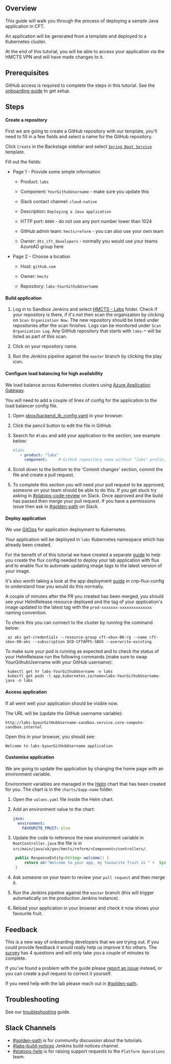 ## Overview

This guide will walk you through the process of deploying a sample Java application in CFT.

An application will be generated from a template and deployed to a Kubernetes cluster.

At the end of this tutorial, you will be able to access your application via the HMCTS VPN and will have made changes to it.

## Prerequisites

GitHub access is required to complete the steps in this tutorial. See the [onboarding guide](https://hmcts.github.io/onboarding/team/github.html#github) to get setup.


## Steps

#### Create a repository

First we are going to create a GitHub repository with our template, you'll need to fill in a few fields and select a name for the GitHub repository.

Click `Create` in the Backstage sidebar and select [`Spring Boot Service`](https://backstage.platform.hmcts.net/create) template. 

   Fill out the fields:
   
   
- Page 1 - Provide some simple information
   - Product:                       `labs`
      
   - Component:                     `YourGithubUsername` - make sure you update this

   - Slack contact channel:         `cloud-native`
      
   - Description:                   `Deploying a Java application`

   - HTTP port:                     `8080` - do not use any port number lower than 1024

   - GitHub admin team:             `hmcts/reform` - you can also use your own team

   - Owner:                         `dts_cft_developers` - normally you would use your teams AzureAD group here
    
- Page 2 - Choose a location
   - Host:                          `github.com`
   
   - Owner:                         `hmcts`
   
   - Repository:                    `labs-YourGithubUsername`
 

#### Build application

1. Log in to Sandbox Jenkins and select [HMCTS - Labs](https://sandbox-build.platform.hmcts.net/job/HMCTS_Sandbox_LABS/) folder. Check if your repository is there, if it's not then scan the organization by clicking on `Scan Organization Now`.
The new repository should be listed under repositories after the scan finishes.
Logs can be monitored under `Scan Organization Log`.
Any GitHub repository that starts with `labs-*` will be listed as part of this scan.

1. Click on your repository name.

1. Run the Jenkins pipeline against the `master` branch by clicking the play icon.

#### Configure load balancing for high availability

We load balance across Kubernetes clusters using [Azure Application Gateway](https://docs.microsoft.com/en-us/azure/application-gateway/overview). 

You will need to add a couple of lines of config for the application to the load balancer config file.

1. Open [sbox/backend_lb_config.yaml](https://github.com/hmcts/azure-platform-terraform/blob/master/environments/sbox/backend_lb_config.yaml) in your browser.
1. Click the pencil button to edit the file in GitHub
1. Search for `#labs` and add your application to the section, see example below:

   ```yaml
   #labs
      - product: "labs"
        component:     # GitHub repository name without "labs" prefix, e.g. `YourGithubUsername`
   ```

1. Scroll down to the bottom to the 'Commit changes' section, commit the file and create a pull request.


1. To complete this section you will need your pull request to be approved, someone on your team should be able to do this.
If you get stuck try asking in [#platops-code-review](https://hmcts-reform.slack.com/app_redirect?channel=golden-path) on Slack.
Once approved and the build has passed then merge your pull request.
If you have a permissions issue then ask in [#golden-path](https://hmcts-reform.slack.com/app_redirect?channel=golden-path) on Slack.
     
#### Deploy application

We use [GitOps](https://www.weave.works/technologies/gitops/) for application deployment to Kubernetes.

Your application will be deployed in `labs` Kubernetes namespace which has already been created.

For the benefit of of this tutorial we have created a separate [guide](https://github.com/hmcts/cnp-flux-config/blob/master/labs/java/README.md#creating-the-flux-config-for-your-java-lab-application) to help you create the flux config needed to deploy your lab application with flux and to enable flux to automate updating image tags to the latest version of your image.

It's also worth taking a look at the app deployment [guide](https://github.com/hmcts/cnp-flux-config/blob/master/docs/app-deployment-v2.md#application) in cnp-flux-config to understand how you would do this normally.

A couple of minutes after the PR you created has been merged, you should see your HelmRelease resource deployed and the tag of your application's image updated to the latest tag with the `prod-xxxxxxx-xxxxxxxxxxxxxx` naming convention.

To check this you can connect to the cluster by running the command below:

```command
 az aks get-credentials --resource-group cft-sbox-00-rg --name cft-sbox-00-aks --subscription DCD-CFTAPPS-SBOX --overwrite-existing
```

To make sure your pod is running as expected and to check the status of your HelmRelease run the following commands (make sure to swap YourGithubUsername with your GitHub username):

```command
 kubectl get hr labs-YourGithubUsername -n labs
 kubectl get pods -l app.kubernetes.io/name=labs-YourGithubUsername-java -n labs
```

#### Access application

If all went well your application should be visible now.

The URL will be (update the GitHub username variable):

   ```
   http://labs-$yourGitHubUsername-sandbox.service.core-compute-sandbox.internal 
   ```  
Open this in your browser, you should see:

```
Welcome to labs-$yourGitHubUsername application
```

#### Customise application

We are going to update the application by changing the home page with an environment variable.

Environment variables are managed in the [Helm](https://helm.sh) chart that has been created for you.
The chart is in the `charts/$app-name` folder.

1. Open the `values.yaml` file inside the Helm chart.  

1. Add an environment value to the chart: 
 
   ```yaml
   java:
     environment:
       FAVOURITE_FRUIT: plum
   ```
1. Update the code to reference the new environment variable in `RootController.java` the file is in `src/main/java/uk/gov/hmcts/reform/<Component>/controllers/`.

   ```java
    public ResponseEntity<String> welcome() {
        return ok("Welcome to your app, my favourite fruit is " +  System.getenv("FAVOURITE_FRUIT"));
    }
   ```
1. Ask someone on your team to review your `pull request` and then merge it.

1. Run the Jenkins pipeline against the `master` branch (this will trigger automatically on the production Jenkins instance).

1. Reload your application in your browser and check it now shows your favourite fruit.

## Feedback

[comment]: <> (As of December 2021)
This is a new way of onboarding developers that we are trying out.
If you could provide feedback it would really help us improve it for others.
The [survey](https://forms.office.com/r/P2YbcLVAr4) has 4 questions and will only take you a couple of minutes to complete.

If you've found a problem with the guide please [report an issue](https://github.com/hmcts/golden-path-java/issues) instead, or you can create a pull request to correct it yourself.

If you need help with the lab please reach out in [#golden-path](https://hmcts-reform.slack.com/app_redirect?channel=golden-path).

## Troubleshooting

See our [troubleshooting](https://hmcts.github.io/ways-of-working/troubleshooting/#troubleshooting-issues) guide.
        

## Slack Channels

- [#golden-path](https://hmcts-reform.slack.com/app_redirect?channel=golden-path) is for community discussion about the tutorials.
- [#labs-build-notices](https://hmcts-reform.slack.com/app_redirect?channel=labs-build-notices) Jenkins build notices channel.
- [#platops-help](https://hmcts-reform.slack.com/app_redirect?channel=platops-help) is for raising support requests to the `Platform Operations` team.
